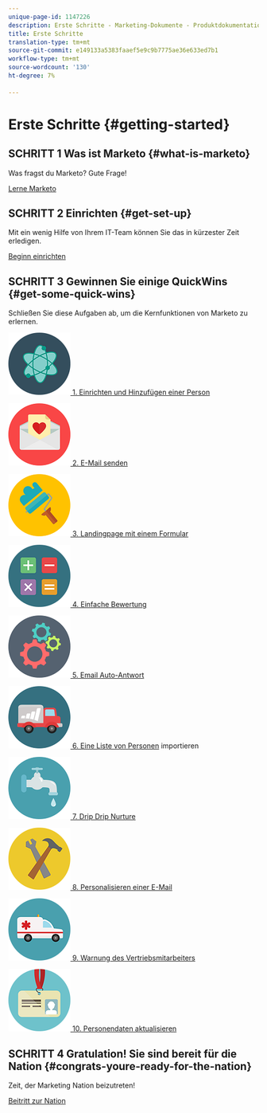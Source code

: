 ```yaml
---
unique-page-id: 1147226
description: Erste Schritte - Marketing-Dokumente - Produktdokumentation
title: Erste Schritte
translation-type: tm+mt
source-git-commit: e149133a5383faaef5e9c9b7775ae36e633ed7b1
workflow-type: tm+mt
source-wordcount: '130'
ht-degree: 7%

---
```



# Erste Schritte {#getting-started}

## SCHRITT 1 Was ist Marketo {#what-is-marketo}

Was fragst du Marketo? Gute Frage!

[Lerne Marketo](/help/marketo/getting-started/what-is-marketo.md)

## SCHRITT 2 Einrichten {#get-set-up}

Mit ein wenig Hilfe von Ihrem IT-Team können Sie das in kürzester Zeit erledigen.

[Beginn einrichten](/help/marketo/getting-started/setup-steps.md)

## SCHRITT 3 Gewinnen Sie einige QuickWins {#get-some-quick-wins}

Schließen Sie diese Aufgaben ab, um die Kernfunktionen von Marketo zu erlernen.

[![](/help/marketo/getting-started/assets/getting-started-1.png) 1. Einrichten und Hinzufügen einer Person](https://docs.marketo.com/pages/viewpage.action?pageId=2359351)

[![](/help/marketo/getting-started/assets/getting-started-2.png) 2. E-Mail senden](getting-started/quick-wins/send-an-email.md)

[![](/help/marketo/getting-started/assets/getting-started-3.png) 3. Landingpage mit einem Formular](getting-started/quick-wins/landing-page-with-a-form.md)

[![](/help/marketo/getting-started/assets/getting-started-4.png) 4. Einfache Bewertung](getting-started/quick-wins/simple-scoring.md)

[![](/help/marketo/getting-started/assets/getting-started-5.png) 5. Email Auto-Antwort](getting-started/quick-wins/email-auto-response.md)

[![](/help/marketo/getting-started/assets/getting-started-6.png) 6. Eine Liste von Personen](getting-started/quick-wins/import-a-list-of-people.md) importieren

[![](/help/marketo/getting-started/assets/getting-started-7.png) 7. Drip Drip Nurture](getting-started/quick-wins/drip-drip-nurture.md)

[![](/help/marketo/getting-started/assets/getting-started-8.png) 8. Personalisieren einer E-Mail](getting-started/quick-wins/personalize-an-email.md)

[![](/help/marketo/getting-started/assets/getting-started-9.png) 9. Warnung des Vertriebsmitarbeiters](getting-started/quick-wins/alert-the-sales-rep.md)

[![](/help/marketo/getting-started/assets/getting-started-10.png) 10. Personendaten aktualisieren](getting-started/quick-wins/update-person-data.md)

## SCHRITT 4 Gratulation! Sie sind bereit für die Nation {#congrats-youre-ready-for-the-nation}

Zeit, der Marketing Nation beizutreten!

[Beitritt zur Nation](https://nation.marketo.com)
